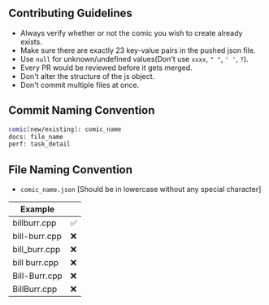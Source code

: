 ## Contributing Guidelines

- Always verify whether or not the comic you wish to create already exists.
- Make sure there are exactly 23 key-value pairs in the pushed json file.
- Use `null` for unknown/undefined values(Don't use `xxxx`, `" "`, `' '`, `?`).
- Every PR would be reviewed before it gets merged.
- Don't alter the structure of the js object.
- Don't commit multiple files at once.

## Commit Naming Convention

```bash
comic[new/existing]: comic_name
docs: file_name
perf: task_detail
```

## File Naming Convention

- `comic_name.json` [Should be in lowercase without any special character]

| Example       |     |
| ------------- | --- |
| billburr.cpp  | ✅  |
| bill-burr.cpp | ❌  |
| bill_burr.cpp | ❌  |
| bill burr.cpp | ❌  |
| Bill-Burr.cpp | ❌  |
| BillBurr.cpp  | ❌  |
